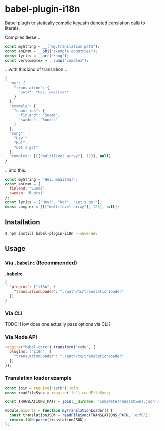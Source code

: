 # babel-plugin-i18n

Babel plugin to statically compile keypath denoted translation calls to literals.

Compiles these...

```js
const myString = __("my.translation.path");
const anEnum = __obj("example.countries");
const lyrics = __arr("song");
const veryComplex = __dump("complex");
```

...with this kind of translation...

```js
{
  "my": {
    "translation": {
      "path": "Hei, maailma!"
    }
  },
  "example": {
    "countries": {
      "finland": "Suomi",
      "sweden": "Ruotsi"
    }
  },
  "song": [
    "Hey!",
    "Ho!",
    "Let's go!"
  ],
  "complex": [[["multilevel array"], 123], null]
}
```

...into this:

```js
const myString = "Hei, maailma!";
const anEnum = {
  finland: "Suomi",
  sweden: "Ruotsi"
};
const lyrics = ["Hey!", "Ho!", "Let's go!"];
const complex = [[["multilevel array"], 123], null];
```

## Installation

```sh
$ npm install babel-plugin-i18n --save-dev
```

## Usage

### Via `.babelrc` (Recommended)

**.babelrc**

```json
{
  "plugins": ["i18n", {
    "translationLoader": "./path/to/translationLoader"
  }]
}
```

### Via CLI

TODO: How does one actually pass options via CLI?

### Via Node API

```javascript
require("babel-core").transform("code", {
  plugins: ["i18n", {
    "translationLoader": "./path/to/translationLoader"
  }]
});
```

### Translation loader example

```js
const join = require('path').join;
const readFileSync = require('fs').readFileSync;

const TRANSLATIONS_PATH = join(__dirname, 'completeTranslations.json');

module.exports = function myTranslationLoader() {
  const translationJSON = readFileSync(TRANSLATIONS_PATH, 'utf8');
  return JSON.parse(translationJSON);
};
```
